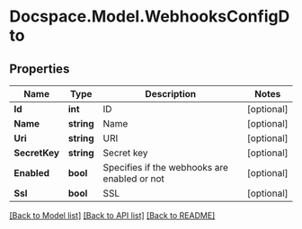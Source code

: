 # Docspace.Model.WebhooksConfigDto

## Properties

Name | Type | Description | Notes
------------ | ------------- | ------------- | -------------
**Id** | **int** | ID | [optional] 
**Name** | **string** | Name | [optional] 
**Uri** | **string** | URI | [optional] 
**SecretKey** | **string** | Secret key | [optional] 
**Enabled** | **bool** | Specifies if the webhooks are enabled or not | [optional] 
**Ssl** | **bool** | SSL | [optional] 

[[Back to Model list]](../README.md#documentation-for-models) [[Back to API list]](../README.md#documentation-for-api-endpoints) [[Back to README]](../README.md)

